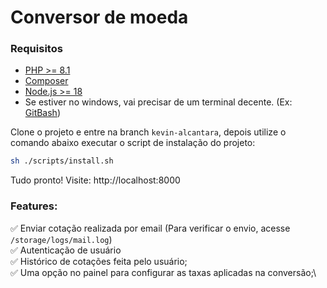 # Conversor de moeda

### Requisitos
- [PHP >= 8.1](https://www.php.net/downloads)
- [Composer](https://getcomposer.org/download/)
- [Node.js >= 18](https://nodejs.org/en/download/package-manager)
- Se estiver no windows, vai precisar de um terminal decente. (Ex: [GitBash](https://git-scm.com/download/win))

Clone o projeto e entre na branch `kevin-alcantara`, depois utilize o comando abaixo executar o script de instalação do projeto:
```bash
sh ./scripts/install.sh
```

Tudo pronto! Visite: http://localhost:8000

### Features:

✅ Enviar cotação realizada por email (Para verificar o envio, acesse `/storage/logs/mail.log`)\
✅ Autenticação de usuário\
✅ Histórico de cotações feita pelo usuário;\
✅ Uma opção no painel para configurar as taxas aplicadas na conversão;\
